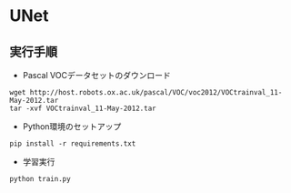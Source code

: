 # UNet
## 実行手順

- Pascal VOCデータセットのダウンロード

```shell
wget http://host.robots.ox.ac.uk/pascal/VOC/voc2012/VOCtrainval_11-May-2012.tar
tar -xvf VOCtrainval_11-May-2012.tar
```

- Python環境のセットアップ

```shell
pip install -r requirements.txt
```

- 学習実行

```shell
python train.py
```
